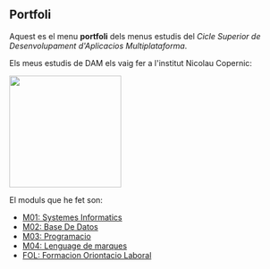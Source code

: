 ## Portfoli

Aquest es el menu **portfoli** dels menus estudis del *Cicle Superior de Desenvolupament d'Aplicacios Multiplataforma*.

Els meus estudis de DAM els vaig fer a l'institut Nicolau Copernic:

<img src="https://copernic.cat/images/logos/logo-header.png" width="200">
     
El moduls que he fet son:

- [M01: Systemes Informatics](https://github.com/ivan/Portfoli/tree/main/M01)
- [M02: Base De Datos](https://github.com/ivan/Portfoli/tree/main/M02)
- [M03: Programacio](https://github.com/ivan/Portfoli/tree/main/M03)
- [M04: Lenguage de marques](https://github.com/ivan/Portfoli/tree/main/M04)
- [FOL: Formacion Oriontacio Laboral](https://github.com/ivan/Portfoli/tree/main/FOL) 
